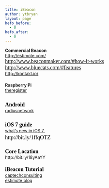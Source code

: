 ```yaml
---
title: iBeacon
author: ytbryan
layout: page
hefo_before:
  - 0
hefo_after:
  - 0
---
```

<div>
</div>

<div>
  <b> Commercial Beacon</b>
</div>

<div>
  <a href="http://estimote.com/" target="_blank">http://estimote.com/</a>
</div>

<div>
  <span style="color: #000000; font-family: garamond, serif; font-size: large;"><a href="http://www.beaconmaker.com/#how-it-works" target="_blank">http://www.beaconmaker.com/#how-it-works</a></span>
</div>

<div>
  <span style="color: #000000; font-family: garamond, serif; font-size: large;"><a href="http://www.bluecats.com/#features" target="_blank">http://www.bluecats.com/#features</a><br /> </span>
</div>

<div>
  <a href="http://kontakt.io/">http://kontakt.io/</a>
</div>

<div>
  <span style="color: #000000; font-family: garamond, serif; font-size: large;"> </span>
</div>

<div>
  <b>Raspberry Pi</b>
</div>

<div>
  <a href="http://www.theregister.co.uk/2013/11/29/feature_diy_apple_ibeacons/">theregister</a>
</div>

<div>
  <b style="color: #000000; font-family: garamond, serif; font-size: large; line-height: 1.6;"> </b>
</div>

<div>
  <span style="color: #000000; font-family: garamond, serif; font-size: large;"><b>Android</b></span>
</div>

<div>
  <a href="http://developer.radiusnetworks.com/ibeacon/android/documentation.html">radiusnetwork</a>
</div>

<div>
  <b style="color: #000000; font-family: garamond, serif; font-size: large; line-height: 1.6;"> </b>
</div>

<div>
  <span style="color: #000000; font-family: garamond, serif; font-size: large;"><b>iOS 7 guide</b></span>
</div>

<div>
  <a href="http://www.doubleencore.com/2013/09/whats-new-in-bluetooth-le-ios-7/">what&#8217;s new in iOS 7 </a>
</div>

<div>
  <span style="color: #000000; font-family: garamond, serif; font-size: large; line-height: 1.6;">http://bit.ly/1ffqOTZ</span>
</div>

<div>
  <span style="color: #000000; font-family: garamond, serif; font-size: large;"> </span>
</div>

<div>
  <span style="color: #000000; font-family: garamond, serif; font-size: large;"><b>Core Location</b></span>
</div>

<div>
  http://bit.ly/18yAaYY
</div>

<div>
  <span style="color: #000000; font-family: garamond, serif; font-size: large;"><b> </b></span>
</div>

<div>
  <span style="color: #000000; font-family: garamond, serif; font-size: large;"><b>iBeacon Tutorial </b></span>
</div>

<div>
  <a href="http://www.captechconsulting.com/blog/christopher-mann/ios-7-tutorial-series-core-location-beacons">captechconsulting</a>
</div>

<div>
  <a href="http://blog.estimote.com/post/57087873876/a-simple-way-to-simulate-apple-ios7-ibeacon-feature">estimote blog</a>
</div>